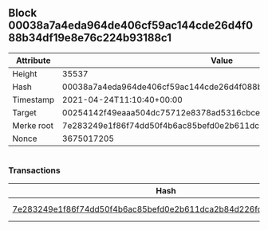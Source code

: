 ## Block 00038a7a4eda964de406cf59ac144cde26d4f088b34df19e8e76c224b93188c1

Attribute | Value
--- | ---
Height | 35537
Hash | 00038a7a4eda964de406cf59ac144cde26d4f088b34df19e8e76c224b93188c1
Timestamp | 2021-04-24T11:10:40+00:00
Target | 00254142f49eaaa504dc75712e8378ad5316cbcead634704b3734b6271167cc4
Merke root | 7e283249e1f86f74dd50f4b6ac85befd0e2b611dca2b84d226fcabfe578561e5
Nonce | 3675017205

```

```

### Transactions

Hash | Amount
--- | ---
[7e283249e1f86f74dd50f4b6ac85befd0e2b611dca2b84d226fcabfe578561e5](7e283249e1f86f74dd50f4b6ac85befd0e2b611dca2b84d226fcabfe578561e5.md) | 10.00000000 SKEPTI 
